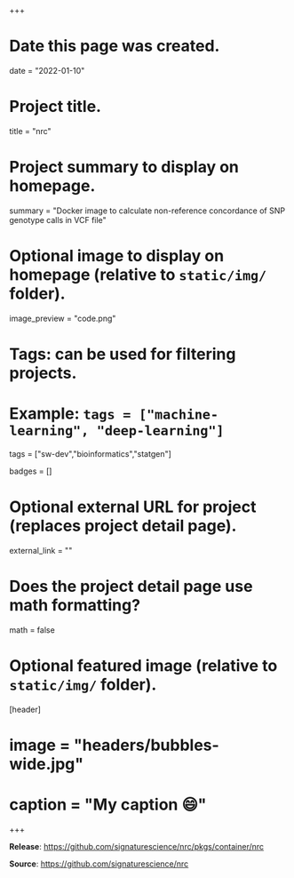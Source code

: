 +++
# Date this page was created.
date = "2022-01-10"

# Project title.
title = "nrc"

# Project summary to display on homepage.
summary = "Docker image to calculate non-reference concordance of SNP genotype calls in VCF file"

# Optional image to display on homepage (relative to `static/img/` folder).
image_preview = "code.png"

# Tags: can be used for filtering projects.
# Example: `tags = ["machine-learning", "deep-learning"]`
tags = ["sw-dev","bioinformatics","statgen"]

badges = []

# Optional external URL for project (replaces project detail page).
external_link = ""

# Does the project detail page use math formatting?
math = false

# Optional featured image (relative to `static/img/` folder).
[header]
# image = "headers/bubbles-wide.jpg"
# caption = "My caption :smile:"

+++

**Release**: https://github.com/signaturescience/nrc/pkgs/container/nrc

**Source**: https://github.com/signaturescience/nrc